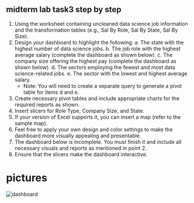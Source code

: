 ## midterm lab task3      step by step
1. Using the worksheet containing uncleaned data science job information and the transformation tables (e.g., Sal By Role, Sal By State, Sal By Size).
2. Design your dashboard to highlight the following:
   a. The state with the highest number of data science jobs.
   b. The job role with the highest average salary (complete the dashboard as shown below).
   c. The company size offering the highest pay (complete the dashboard as shown below).
   d. The sectors employing the fewest and most data science-related jobs.
   e. The sector with the lowest and highest average salary.
      - Note: You will need to create a separate query to generate a pivot table for items d and e.
3. Create necessary pivot tables and include appropriate charts for the required reports as shown.
4. Insert slicers for Role Type, Company Size, and State.
5. If your version of Excel supports it, you can insert a map (refer to the sample map).
6. Feel free to apply your own design and color settings to make the dashboard more visually appealing and presentable.
7. The dashboard below is incomplete. You must finish it and include all necessary visuals and reports as mentioned in point 2.
8. Ensure that the slicers make the dashboard interactive.

# pictures 

![dashboard](https://github.com/user-attachments/assets/538a538d-668d-4e2c-90c1-1d6c319ebb6d)

